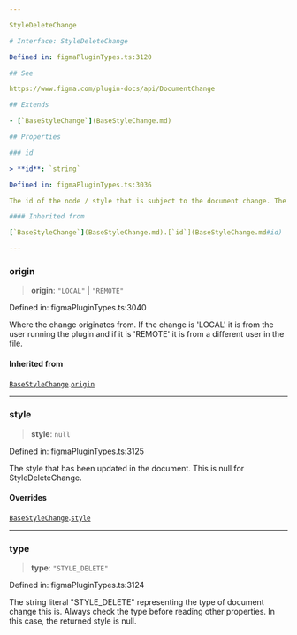 ```yaml
---

StyleDeleteChange

# Interface: StyleDeleteChange

Defined in: figmaPluginTypes.ts:3120

## See

https://www.figma.com/plugin-docs/api/DocumentChange

## Extends

- [`BaseStyleChange`](BaseStyleChange.md)

## Properties

### id

> **id**: `string`

Defined in: figmaPluginTypes.ts:3036

The id of the node / style that is subject to the document change. The same that is on `node.id` or `style.id`

#### Inherited from

[`BaseStyleChange`](BaseStyleChange.md).[`id`](BaseStyleChange.md#id)

---
```


### origin

> **origin**: `"LOCAL"` \| `"REMOTE"`

Defined in: figmaPluginTypes.ts:3040

Where the change originates from. If the change is 'LOCAL' it is from the user running the plugin and if it is 'REMOTE' it is from a different user in the file.

#### Inherited from

[`BaseStyleChange`](BaseStyleChange.md).[`origin`](BaseStyleChange.md#origin)

---

### style

> **style**: `null`

Defined in: figmaPluginTypes.ts:3125

The style that has been updated in the document. This is null for StyleDeleteChange.

#### Overrides

[`BaseStyleChange`](BaseStyleChange.md).[`style`](BaseStyleChange.md#style)

---

### type

> **type**: `"STYLE_DELETE"`

Defined in: figmaPluginTypes.ts:3124

The string literal "STYLE_DELETE" representing the type of document change this is. Always check the type before reading other properties. In this case, the returned style is null.
